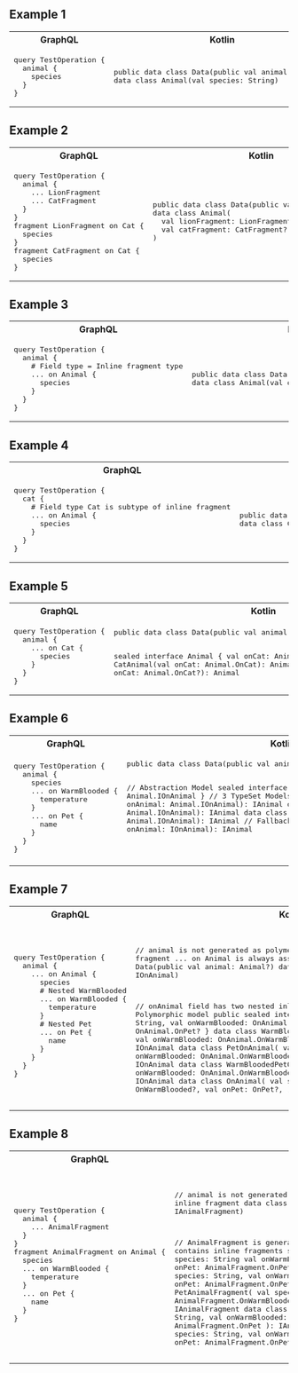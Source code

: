## Example 1

<table>
<tr><th>GraphQL</th><th>Kotlin</th></tr>
<tr>
<td><pre lang="graphql">
query TestOperation {
  animal {
    species
  }
}
</pre></td>
<td><pre lang="kotlin">
public data class Data(public val animal: Animal?)
data class Animal(val species: String)
</pre></td>
</tr>
</table>


## Example 2

<table>
<tr><th>GraphQL</th><th>Kotlin</th></tr>
<tr>
<td><pre lang="graphql">
query TestOperation {
  animal {
    ... LionFragment
    ... CatFragment
  }
}
fragment LionFragment on Cat {
  species
}
fragment CatFragment on Cat {
  species
}
</pre></td>
<td><pre lang="kotlin">
public data class Data(public val animal: Animal?)
data class Animal(
  val lionFragment: LionFragment?,
  val catFragment: CatFragment?,
)
</pre></td>
</tr>
</table>


## Example 3

<table>
<tr><th>GraphQL</th><th>Kotlin</th></tr>
<tr>
<td><pre lang="graphql">
query TestOperation {
  animal {
    # Field type = Inline fragment type
    ... on Animal {
      species
    }
  }
}
</pre></td>
<td><pre lang="kotlin">
public data class Data(public val animal: Animal?)
data class Animal(val onAnimal: OnAnimal)
</pre></td>
</tr>
</table>

## Example 4

<table>
<tr><th>GraphQL</th><th>Kotlin</th></tr>
<tr>
<td><pre lang="graphql">
query TestOperation {
  cat {
    # Field type Cat is subtype of inline fragment
    ... on Animal {
      species
    }
  }
}
</pre></td>
<td><pre lang="kotlin">
public data class Data(public val cat: Cat?)
data class Cat(val onAnimal: OnAnimal)
</pre></td>
</tr>
</table>

## Example 5

<table>
<tr><th>GraphQL</th><th>Kotlin</th></tr>
<tr>
<td><pre lang="graphql">
query TestOperation {
  animal {
    ... on Cat {
      species
    }
  }
}
</pre></td>
<td><pre lang="kotlin">
public data class Data(public val animal: IAnimal?)

sealed interface Animal { val onCat: Animal.OnCat? }
data class CatAnimal(val onCat: Animal.OnCat): Animal
data class OtherAnimal(val onCat: Animal.OnCat?): Animal
</pre></td>
</tr>
</table>



## Example 6

<table>
<tr><th>GraphQL</th><th>Kotlin</th></tr>
<tr>
<td><pre lang="graphql">
query TestOperation {
  animal {
    species
    ... on WarmBlooded {
      temperature
    }
    ... on Pet {
      name
    }
  }
}
</pre></td>
<td><pre lang="kotlin">
public data class Data(public val animal: IAnimal?)

// Abstraction Model
sealed interface IAnimal { val onAnimal: Animal.IOnAnimal }
// 3 TypeSet Models
data class WarmBloodedAnimal(val onAnimal: Animal.IOnAnimal): IAnimal
data class PetAnimal(val onAnimal: Animal.IOnAnimal): IAnimal
data class WarmBloodedPetAnimal(val onAnimal: Animal.IOnAnimal): IAnimal
// Fallback Model
data class Animal(val onAnimal: IOnAnimal): IAnimal

</pre></td>
</tr>
</table>


## Example 7

<table>
<tr><th>GraphQL</th><th>Kotlin</th></tr>
<tr>
<td><pre lang="graphql">
query TestOperation {
  animal {
    ... on Animal {
      species
      # Nested WarmBlooded
      ... on WarmBlooded {
        temperature
      }
      # Nested Pet
      ... on Pet {
        name
      }
    }
  }
}
</pre></td>
<td><pre lang="kotlin">

// animal is not generated as polymorphic model because inline fragment ... on Animal is always assignable
public data class Data(public val animal: Animal?)
data class Animal(val onAnimal: IOnAnimal)

// onAnimal field has two nested inline fragments -> generated as Polymorphic model
public sealed interface IOnAnimal { 
  val species: String,
  val onWarmBlooded: OnAnimal.OnWarmBlooded?,
   val onPet: OnAnimal.OnPet?
}
data class WarmBloodedOnAnimal(
  val species: String, 
  val onWarmBlooded: OnAnimal.OnWarmBlooded,
  val onPet: OnAnimal.OnPet?
): IOnAnimal
data class PetOnAnimal(
  val species: String,
  val onWarmBlooded: OnAnimal.OnWarmBlooded?,
  val onPet: OnAnimal.OnPet,
): IOnAnimal
data class WarmBloodedPetOnAnimal(
  val species: String,
  val onWarmBlooded: OnAnimal.OnWarmBlooded,
  val onPet: OnAnimal.OnPet,
): IOnAnimal
data class OnAnimal(
  val species: String,
  val onWarmBlooded: OnWarmBlooded?,
  val onPet: OnPet?,
): IOnAnimal
</pre></td>
</tr>
</table>

## Example 8

<table>
<tr><th>GraphQL</th><th>Kotlin</th></tr>
<tr>
<td><pre lang="graphql">
query TestOperation {
  animal {
    ... AnimalFragment
  }
}
fragment AnimalFragment on Animal {
  species
  ... on WarmBlooded {
    temperature
  }
  ... on Pet {
    name
  }
}
</pre></td>
<td><pre lang="kotlin">

// animal is not generated as polymorphic model because there is no inline fragment
data class Animal(val animalFragment: IAnimalFragment)

// AnimalFragment is generated as polymorphic model because it contains inline fragments
sealed interface IAnimalFragment { 
  val species: String
  val onWarmBlooded: AnimalFragment.OnWarmBlooded?
  val onPet: AnimalFragment.OnPet?
}
data class WarmBloodedAnimalFragment(
  val species: String,
  val onWarmBlooded: AnimalFragment.OnWarmBlooded,
  val onPet: AnimalFragment.OnPet?
): IAnimalFragment
data class PetAnimalFragment(
  val species: String,
  val onWarmBlooded: AnimalFragment.OnWarmBlooded?,
  val onPet: AnimalFragment.OnPet
): IAnimalFragment
data class WarmBloodedPetAnimalFragment(
  val species: String,
  val onWarmBlooded: AnimalFragment.OnWarmBlooded,
  val onPet: AnimalFragment.OnPet
): IAnimalFragment
data class AnimalFragment(
  val species: String,
  val onWarmBlooded: AnimalFragment.OnWarmBlooded?,
  val onPet: AnimalFragment.OnPet?
): IAnimalFragment
</pre></td>
</tr>
</table>

